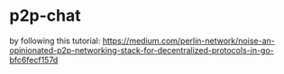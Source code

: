 # p2p-chat
by following this tutorial: https://medium.com/perlin-network/noise-an-opinionated-p2p-networking-stack-for-decentralized-protocols-in-go-bfc6fecf157d
